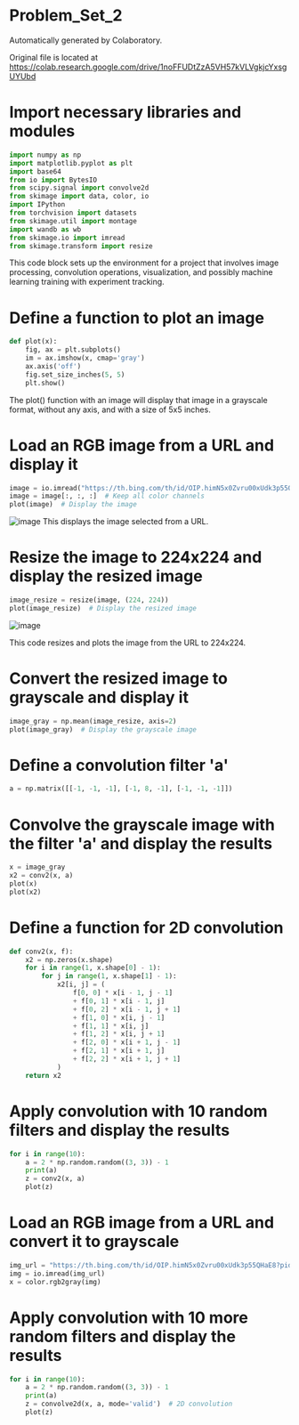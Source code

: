 # Problem_Set_2

Automatically generated by Colaboratory.

Original file is located at
    https://colab.research.google.com/drive/1noFFUDtZzA5VH57kVLVgkjcYxsgUYUbd 


# Import necessary libraries and modules
```python
import numpy as np
import matplotlib.pyplot as plt
import base64
from io import BytesIO
from scipy.signal import convolve2d
from skimage import data, color, io
import IPython
from torchvision import datasets
from skimage.util import montage
import wandb as wb
from skimage.io import imread
from skimage.transform import resize
```
This code block sets up the environment for a project that involves image processing, convolution operations, visualization, and possibly machine learning training with experiment tracking.

# Define a function to plot an image
```python
def plot(x):
    fig, ax = plt.subplots()
    im = ax.imshow(x, cmap='gray')
    ax.axis('off')
    fig.set_size_inches(5, 5)
    plt.show()
```
The plot() function with an image will display that image in a grayscale format, without any axis, and with a size of 5x5 inches.

# Load an RGB image from a URL and display it
```python
image = io.imread("https://th.bing.com/th/id/OIP.himN5x0Zvru00xUdk3p55QHaE8?pid=ImgDet&rs=1")
image = image[:, :, :]  # Keep all color channels
plot(image)  # Display the image
```
![image](https://github.com/kristen1028/MathDataScience/assets/143013164/b4f518dc-eaba-44c3-86c2-d52fbc46acac)
This displays the image selected from a URL.

# Resize the image to 224x224 and display the resized image
```python
image_resize = resize(image, (224, 224))
plot(image_resize)  # Display the resized image
```
![image](https://github.com/kristen1028/MathDataScience/assets/143013164/23ebcc54-a407-49cc-add7-a7a2290c8cf8)

This code resizes and plots the image from the URL to 224x224.

# Convert the resized image to grayscale and display it
```python
image_gray = np.mean(image_resize, axis=2)
plot(image_gray)  # Display the grayscale image
```

# Define a convolution filter 'a'
```python
a = np.matrix([[-1, -1, -1], [-1, 8, -1], [-1, -1, -1]])
```

# Convolve the grayscale image with the filter 'a' and display the results
```python
x = image_gray
x2 = conv2(x, a)
plot(x)
plot(x2)
```

# Define a function for 2D convolution
```python
def conv2(x, f):
    x2 = np.zeros(x.shape)
    for i in range(1, x.shape[0] - 1):
        for j in range(1, x.shape[1] - 1):
            x2[i, j] = (
                f[0, 0] * x[i - 1, j - 1]
                + f[0, 1] * x[i - 1, j]
                + f[0, 2] * x[i - 1, j + 1]
                + f[1, 0] * x[i, j - 1]
                + f[1, 1] * x[i, j]
                + f[1, 2] * x[i, j + 1]
                + f[2, 0] * x[i + 1, j - 1]
                + f[2, 1] * x[i + 1, j]
                + f[2, 2] * x[i + 1, j + 1]
            )
    return x2
```

# Apply convolution with 10 random filters and display the results
```python
for i in range(10):
    a = 2 * np.random.random((3, 3)) - 1
    print(a)
    z = conv2(x, a)
    plot(z)
```
# Load an RGB image from a URL and convert it to grayscale
```python
img_url = "https://th.bing.com/th/id/OIP.himN5x0Zvru00xUdk3p55QHaE8?pid=ImgDet&rs=1"
img = io.imread(img_url)
x = color.rgb2gray(img)
```

# Apply convolution with 10 more random filters and display the results
```python
for i in range(10):
    a = 2 * np.random.random((3, 3)) - 1
    print(a)
    z = convolve2d(x, a, mode='valid')  # 2D convolution
    plot(z)
```
